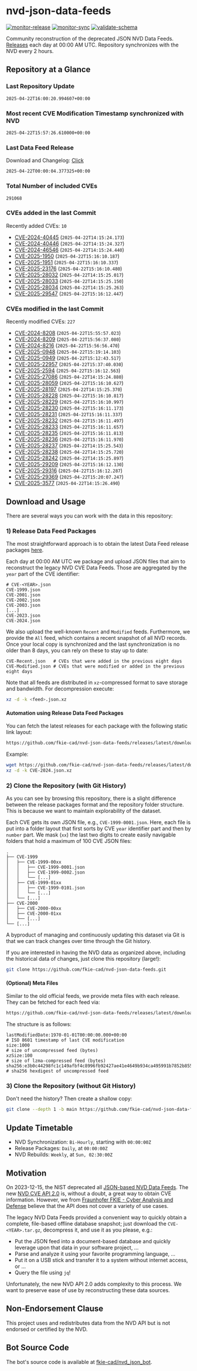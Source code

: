 # nvd-json-data-feeds

[![monitor-release](https://github.com/fkie-cad/nvd-json-data-feeds/actions/workflows/monitor_release.yml/badge.svg)](https://github.com/fkie-cad/nvd-json-data-feeds/actions/workflows/monitor_release.yml)
[![monitor-sync](https://github.com/fkie-cad/nvd-json-data-feeds/actions/workflows/monitor_sync.yml/badge.svg)](https://github.com/fkie-cad/nvd-json-data-feeds/actions/workflows/monitor_sync.yml)
[![validate-schema](https://github.com/fkie-cad/nvd-json-data-feeds/actions/workflows/validate_schema.yml/badge.svg)](https://github.com/fkie-cad/nvd-json-data-feeds/actions/workflows/validate_schema.yml)

Community reconstruction of the deprecated JSON NVD Data Feeds.
[Releases](https://github.com/fkie-cad/nvd-json-data-feeds/releases/latest) each day at 00:00 AM UTC.
Repository synchronizes with the NVD every 2 hours.

## Repository at a Glance

### Last Repository Update

```plain
2025-04-22T16:00:20.994607+00:00
```

### Most recent CVE Modification Timestamp synchronized with NVD

```plain
2025-04-22T15:57:26.610000+00:00
```

### Last Data Feed Release

Download and Changelog: [Click](https://github.com/fkie-cad/nvd-json-data-feeds/releases/latest)

```plain
2025-04-22T00:00:04.377325+00:00
```

### Total Number of included CVEs

```plain
291068
```

### CVEs added in the last Commit

Recently added CVEs: `10`

- [CVE-2024-40445](CVE-2024/CVE-2024-404xx/CVE-2024-40445.json) (`2025-04-22T14:15:24.173`)
- [CVE-2024-40446](CVE-2024/CVE-2024-404xx/CVE-2024-40446.json) (`2025-04-22T14:15:24.327`)
- [CVE-2024-46546](CVE-2024/CVE-2024-465xx/CVE-2024-46546.json) (`2025-04-22T14:15:24.440`)
- [CVE-2025-1950](CVE-2025/CVE-2025-19xx/CVE-2025-1950.json) (`2025-04-22T15:16:10.187`)
- [CVE-2025-1951](CVE-2025/CVE-2025-19xx/CVE-2025-1951.json) (`2025-04-22T15:16:10.337`)
- [CVE-2025-23176](CVE-2025/CVE-2025-231xx/CVE-2025-23176.json) (`2025-04-22T15:16:10.480`)
- [CVE-2025-28032](CVE-2025/CVE-2025-280xx/CVE-2025-28032.json) (`2025-04-22T14:15:25.017`)
- [CVE-2025-28033](CVE-2025/CVE-2025-280xx/CVE-2025-28033.json) (`2025-04-22T14:15:25.150`)
- [CVE-2025-28034](CVE-2025/CVE-2025-280xx/CVE-2025-28034.json) (`2025-04-22T14:15:25.263`)
- [CVE-2025-29547](CVE-2025/CVE-2025-295xx/CVE-2025-29547.json) (`2025-04-22T15:16:12.447`)


### CVEs modified in the last Commit

Recently modified CVEs: `227`

- [CVE-2024-8208](CVE-2024/CVE-2024-82xx/CVE-2024-8208.json) (`2025-04-22T15:55:57.023`)
- [CVE-2024-8209](CVE-2024/CVE-2024-82xx/CVE-2024-8209.json) (`2025-04-22T15:56:37.080`)
- [CVE-2024-8216](CVE-2024/CVE-2024-82xx/CVE-2024-8216.json) (`2025-04-22T15:56:56.470`)
- [CVE-2025-0948](CVE-2025/CVE-2025-09xx/CVE-2025-0948.json) (`2025-04-22T15:19:14.103`)
- [CVE-2025-0949](CVE-2025/CVE-2025-09xx/CVE-2025-0949.json) (`2025-04-22T15:12:43.517`)
- [CVE-2025-22957](CVE-2025/CVE-2025-229xx/CVE-2025-22957.json) (`2025-04-22T15:37:40.030`)
- [CVE-2025-2594](CVE-2025/CVE-2025-25xx/CVE-2025-2594.json) (`2025-04-22T15:16:12.563`)
- [CVE-2025-27086](CVE-2025/CVE-2025-270xx/CVE-2025-27086.json) (`2025-04-22T14:15:24.880`)
- [CVE-2025-28059](CVE-2025/CVE-2025-280xx/CVE-2025-28059.json) (`2025-04-22T15:16:10.627`)
- [CVE-2025-28197](CVE-2025/CVE-2025-281xx/CVE-2025-28197.json) (`2025-04-22T14:15:25.370`)
- [CVE-2025-28228](CVE-2025/CVE-2025-282xx/CVE-2025-28228.json) (`2025-04-22T15:16:10.817`)
- [CVE-2025-28229](CVE-2025/CVE-2025-282xx/CVE-2025-28229.json) (`2025-04-22T15:16:10.997`)
- [CVE-2025-28230](CVE-2025/CVE-2025-282xx/CVE-2025-28230.json) (`2025-04-22T15:16:11.173`)
- [CVE-2025-28231](CVE-2025/CVE-2025-282xx/CVE-2025-28231.json) (`2025-04-22T15:16:11.337`)
- [CVE-2025-28232](CVE-2025/CVE-2025-282xx/CVE-2025-28232.json) (`2025-04-22T15:16:11.497`)
- [CVE-2025-28233](CVE-2025/CVE-2025-282xx/CVE-2025-28233.json) (`2025-04-22T15:16:11.657`)
- [CVE-2025-28235](CVE-2025/CVE-2025-282xx/CVE-2025-28235.json) (`2025-04-22T15:16:11.813`)
- [CVE-2025-28236](CVE-2025/CVE-2025-282xx/CVE-2025-28236.json) (`2025-04-22T15:16:11.970`)
- [CVE-2025-28237](CVE-2025/CVE-2025-282xx/CVE-2025-28237.json) (`2025-04-22T14:15:25.543`)
- [CVE-2025-28238](CVE-2025/CVE-2025-282xx/CVE-2025-28238.json) (`2025-04-22T14:15:25.720`)
- [CVE-2025-28242](CVE-2025/CVE-2025-282xx/CVE-2025-28242.json) (`2025-04-22T14:15:25.897`)
- [CVE-2025-29209](CVE-2025/CVE-2025-292xx/CVE-2025-29209.json) (`2025-04-22T15:16:12.130`)
- [CVE-2025-29316](CVE-2025/CVE-2025-293xx/CVE-2025-29316.json) (`2025-04-22T15:16:12.287`)
- [CVE-2025-29369](CVE-2025/CVE-2025-293xx/CVE-2025-29369.json) (`2025-04-22T15:20:07.247`)
- [CVE-2025-3577](CVE-2025/CVE-2025-35xx/CVE-2025-3577.json) (`2025-04-22T14:15:26.490`)


## Download and Usage

There are several ways you can work with the data in this repository:

### 1) Release Data Feed Packages

The most straightforward approach is to obtain the latest Data Feed release packages [here](https://github.com/fkie-cad/nvd-json-data-feeds/releases/latest).

Each day at 00:00 AM UTC we package and upload JSON files that aim to reconstruct the legacy NVD CVE Data Feeds.
Those are aggregated by the `year` part of the CVE identifier:

```
# CVE-<YEAR>.json
CVE-1999.json
CVE-2001.json
CVE-2002.json
CVE-2003.json
[...]
CVE-2023.json
CVE-2024.json
```

We also upload the well-known `Recent` and `Modified` feeds.
Furthermore, we provide the `All` feed, which contains a recent snapshot of all NVD records.
Once your local copy is synchronized and the last synchronization is no older than 8 days, you can rely on these to stay up to date:

```plain
CVE-Recent.json   # CVEs that were added in the previous eight days
CVE-Modified.json # CVEs that were modified or added in the previous eight days
```

Note that all feeds are distributed in `xz`-compressed format to save storage and bandwidth.
For decompression execute:

```sh
xz -d -k <feed>.json.xz
```

#### Automation using Release Data Feed Packages

You can fetch the latest releases for each package with the following static link layout:

```sh
https://github.com/fkie-cad/nvd-json-data-feeds/releases/latest/download/CVE-<YEAR>.json.xz
```

Example:

```sh
wget https://github.com/fkie-cad/nvd-json-data-feeds/releases/latest/download/CVE-2024.json.xz
xz -d -k CVE-2024.json.xz
```

### 2) Clone the Repository (with Git History)

As you can see by browsing this repository, there is a slight difference between the release packages format and the repository folder structure.
This is because we want to maintain explorability of the dataset.

Each CVE gets its own JSON file, e.g., `CVE-1999-0001.json`.
Here, each file is put into a folder layout that first sorts by CVE `year` identifier part and then by `number` part.
We mask (`xx`) the last two digits to create easily navigable folders that hold a maximum of 100 CVE JSON files:

```plain
.
├── CVE-1999
│   ├── CVE-1999-00xx
│   │   ├── CVE-1999-0001.json
│   │   ├── CVE-1999-0002.json
│   │   └── [...]
│   ├── CVE-1999-01xx
│   │   ├── CVE-1999-0101.json
│   │   └── [...]
│   └── [...]
├── CVE-2000
│   ├── CVE-2000-00xx
│   ├── CVE-2000-01xx
│   └── [...]
└── [...]
```

A byproduct of managing and continuously updating this dataset via Git is that we can track changes over time through the Git history.

If you are interested in having the NVD data as organized above, including the historical data of changes, just clone this repository (large!):

```sh
git clone https://github.com/fkie-cad/nvd-json-data-feeds.git
```

#### (Optional) Meta Files

Similar to the old official feeds, we provide meta files with each release. They can be fetched for each feed via:

```sh
https://github.com/fkie-cad/nvd-json-data-feeds/releases/latest/download/CVE-<YEAR>.meta
```

The structure is as follows:

```plain
lastModifiedDate:1970-01-01T00:00:00.000+00:00                          # ISO 8601 timestamp of last CVE modification
size:1000                                                               # size of uncompressed feed (bytes)
xzSize:100                                                              # size of lzma-compressed feed (bytes)
sha256:e3b0c44298fc1c149afbf4c8996fb92427ae41e4649b934ca495991b7852b855 # sha256 hexdigest of uncompressed feed
```

### 3) Clone the Repository (without Git History)

Don't need the history? Then create a shallow copy:

```sh
git clone --depth 1 -b main https://github.com/fkie-cad/nvd-json-data-feeds.git
```


## Update Timetable

* NVD Synchronization: `Bi-Hourly`, starting with `00:00:00Z`
* Release Packages: `Daily`, at `00:00:00Z`
* NVD Rebuilds: `Weekly`, at `Sun, 02:30:00Z`


## Motivation

On 2023-12-15, the NIST deprecated all [JSON-based NVD Data Feeds](https://nvd.nist.gov/vuln/data-feeds#divRetirementBanner-1).
The new [NVD CVE API 2.0](https://nvd.nist.gov/developers/vulnerabilities) is, without a doubt, a great way to obtain CVE information.
However, we from [Fraunhofer FKIE - Cyber Analysis and Defense](https://www.fkie.fraunhofer.de/en/departments/cad.html) believe that the API does not cover a variety of use cases.

The legacy NVD Data Feeds provided a convenient way to quickly obtain a complete, file-based offline database snapshot; just download the `CVE-<YEAR>.tar.gz`, decompress it, and use it as you please, e.g.:

- Put the JSON feed into a document-based database and quickly leverage upon that data in your software project, ...
- Parse and analyze it using your favorite programming language, ...
- Put it on a USB stick and transfer it to a system without internet access, or ...
- Query the file using `jq`!

Unfortunately, the new NVD API 2.0 adds complexity to this process.
We want to preserve ease of use by reconstructing these data sources.

## Non-Endorsement Clause

This project uses and redistributes data from the NVD API but is not endorsed or certified by the NVD.

## Bot Source Code

The bot's source code is available at [fkie-cad/nvd\_json\_bot](https://github.com/fkie-cad/nvd_json_bot).
